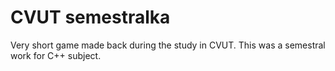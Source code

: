 # CVUT semestralka
Very short game made back during the study in CVUT. This was a semestral work for C++ subject.